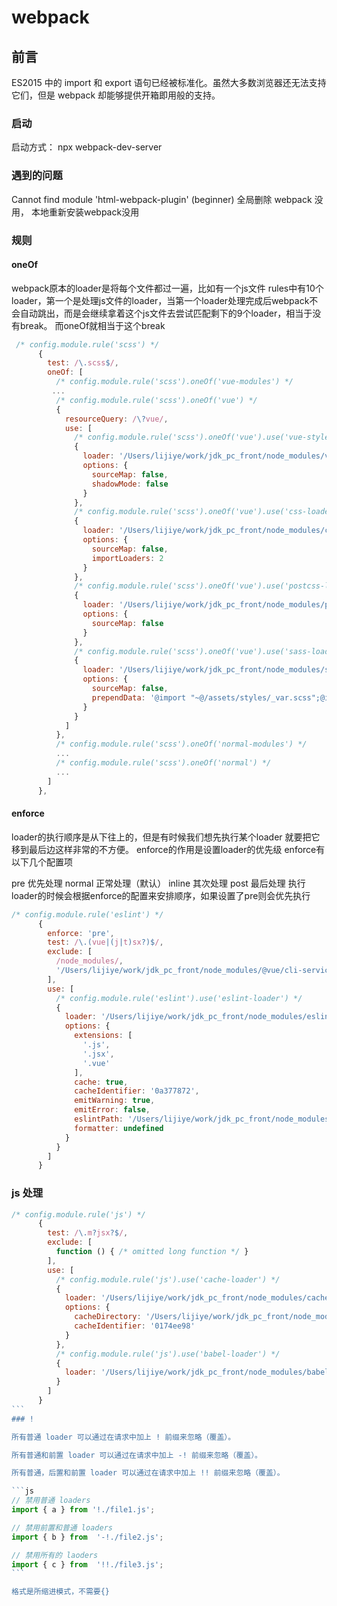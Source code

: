 # webpack

## 前言

ES2015 中的 import 和 export 语句已经被标准化。虽然大多数浏览器还无法支持它们，但是 webpack 却能够提供开箱即用般的支持。

### 启动

启动方式： npx  webpack-dev-server

### 遇到的问题

Cannot find module 'html-webpack-plugin' (beginner)
全局删除 webpack 没用， 本地重新安装webpack没用

### 规则

#### oneOf

webpack原本的loader是将每个文件都过一遍，比如有一个js文件 rules中有10个loader，第一个是处理js文件的loader，当第一个loader处理完成后webpack不会自动跳出，而是会继续拿着这个js文件去尝试匹配剩下的9个loader，相当于没有break。
而oneOf就相当于这个break

```js
 /* config.module.rule('scss') */
      {
        test: /\.scss$/,
        oneOf: [
          /* config.module.rule('scss').oneOf('vue-modules') */
         ...
          /* config.module.rule('scss').oneOf('vue') */
          {
            resourceQuery: /\?vue/,
            use: [
              /* config.module.rule('scss').oneOf('vue').use('vue-style-loader') */
              {
                loader: '/Users/lijiye/work/jdk_pc_front/node_modules/vue-style-loader/index.js',
                options: {
                  sourceMap: false,
                  shadowMode: false
                }
              },
              /* config.module.rule('scss').oneOf('vue').use('css-loader') */
              {
                loader: '/Users/lijiye/work/jdk_pc_front/node_modules/css-loader/dist/cjs.js',
                options: {
                  sourceMap: false,
                  importLoaders: 2
                }
              },
              /* config.module.rule('scss').oneOf('vue').use('postcss-loader') */
              {
                loader: '/Users/lijiye/work/jdk_pc_front/node_modules/postcss-loader/src/index.js',
                options: {
                  sourceMap: false
                }
              },
              /* config.module.rule('scss').oneOf('vue').use('sass-loader') */
              {
                loader: '/Users/lijiye/work/jdk_pc_front/node_modules/sass-loader/dist/cjs.js',
                options: {
                  sourceMap: false,
                  prependData: '@import "~@/assets/styles/_var.scss";@import "~@/assets/styles/mixin.scss";'
                }
              }
            ]
          },
          /* config.module.rule('scss').oneOf('normal-modules') */
          ...
          /* config.module.rule('scss').oneOf('normal') */
          ...
        ]
      },
```

#### enforce

loader的执行顺序是从下往上的，但是有时候我们想先执行某个loader 就要把它移到最后边这样非常的不方便。
enforce的作用是设置loader的优先级
enforce有以下几个配置项

pre 优先处理
normal 正常处理（默认）
inline 其次处理
post 最后处理
执行loader的时候会根据enforce的配置来安排顺序，如果设置了pre则会优先执行

```js
/* config.module.rule('eslint') */
      {
        enforce: 'pre',
        test: /\.(vue|(j|t)sx?)$/,
        exclude: [
          /node_modules/,
          '/Users/lijiye/work/jdk_pc_front/node_modules/@vue/cli-service/lib'
        ],
        use: [
          /* config.module.rule('eslint').use('eslint-loader') */
          {
            loader: '/Users/lijiye/work/jdk_pc_front/node_modules/eslint-loader/index.js',
            options: {
              extensions: [
                '.js',
                '.jsx',
                '.vue'
              ],
              cache: true,
              cacheIdentifier: '0a377872',
              emitWarning: true,
              emitError: false,
              eslintPath: '/Users/lijiye/work/jdk_pc_front/node_modules/eslint',
              formatter: undefined
            }
          }
        ]
      }
```

### js 处理

````js
/* config.module.rule('js') */
      {
        test: /\.m?jsx?$/,
        exclude: [
          function () { /* omitted long function */ }
        ],
        use: [
          /* config.module.rule('js').use('cache-loader') */
          {
            loader: '/Users/lijiye/work/jdk_pc_front/node_modules/cache-loader/dist/cjs.js',
            options: {
              cacheDirectory: '/Users/lijiye/work/jdk_pc_front/node_modules/.cache/babel-loader',
              cacheIdentifier: '0174ee98'
            }
          },
          /* config.module.rule('js').use('babel-loader') */
          {
            loader: '/Users/lijiye/work/jdk_pc_front/node_modules/babel-loader/lib/index.js'
          }
        ]
      }
```
### !

所有普通 loader 可以通过在请求中加上 ! 前缀来忽略（覆盖）。

所有普通和前置 loader 可以通过在请求中加上 -! 前缀来忽略（覆盖）。

所有普通，后置和前置 loader 可以通过在请求中加上 !! 前缀来忽略（覆盖）。

```js
// 禁用普通 loaders
import { a } from '!./file1.js';

// 禁用前置和普通 loaders
import { b } from  '-!./file2.js';

// 禁用所有的 laoders
import { c } from  '!!./file3.js';
```

格式是所缩进模式，不需要{}
